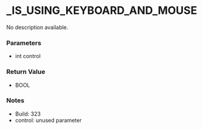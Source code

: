 # _IS_USING_KEYBOARD_AND_MOUSE

No description available.

### Parameters
* int control

### Return Value
* BOOL

### Notes
* Build: 323
* control: unused parameter

